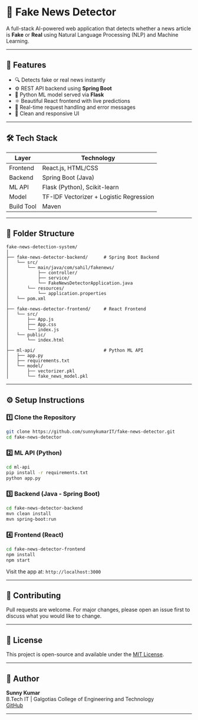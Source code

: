 # 📰 Fake News Detector

A full-stack AI-powered web application that detects whether a news article is **Fake** or **Real** using Natural Language Processing (NLP) and Machine Learning.

---

## 🚀 Features

- 🔍 Detects fake or real news instantly
- ⚙️ REST API backend using **Spring Boot**
- 🧠 Python ML model served via **Flask**
- ⚛️ Beautiful React frontend with live predictions
- 🔁 Real-time request handling and error messages
- 🎨 Clean and responsive UI

---

## 🛠️ Tech Stack

| Layer       | Technology                     |
|------------|----------------------------------|
| Frontend   | React.js, HTML/CSS              |
| Backend    | Spring Boot (Java)              |
| ML API     | Flask (Python), Scikit-learn    |
| Model      | TF-IDF Vectorizer + Logistic Regression |
| Build Tool | Maven                           |

---

## 📁 Folder Structure

```
fake-news-detection-system/
│
├── fake-news-detector-backend/      # Spring Boot Backend
│   └── src/
│       └── main/java/com/sahil/fakenews/
│           ├── controller/
│           ├── service/
│           └── FakeNewsDetectorApplication.java
│       └── resources/
│           └── application.properties
│   └── pom.xml
│
├── fake-news-detector-frontend/     # React Frontend
│   └── src/
│       ├── App.js
│       ├── App.css
│       └── index.js
│   └── public/
│       └── index.html
│
├── ml-api/                          # Python ML API
│   ├── app.py
│   ├── requirements.txt
│   └── model/
│       ├── vectorizer.pkl
│       └── fake_news_model.pkl
```

---

## ⚙️ Setup Instructions

### 1️⃣ Clone the Repository
```bash
git clone https://github.com/sunnykumarIT/fake-news-detector.git
cd fake-news-detector
```

### 2️⃣ ML API (Python)
```bash
cd ml-api
pip install -r requirements.txt
python app.py
```

### 3️⃣ Backend (Java - Spring Boot)
```bash
cd fake-news-detector-backend
mvn clean install
mvn spring-boot:run
```

### 4️⃣ Frontend (React)
```bash
cd fake-news-detector-frontend
npm install
npm start
```

Visit the app at: `http://localhost:3000`


---

## 🤝 Contributing

Pull requests are welcome. For major changes, please open an issue first to discuss what you would like to change.

---

## 📜 License

This project is open-source and available under the [MIT License](LICENSE).

---

## 🙋 Author

**Sunny Kumar**  
B.Tech IT | Galgotias College of Engineering and Technology  
[GitHub](https://github.com/sunnykumarIT)

---
